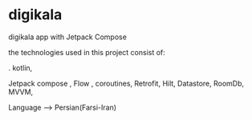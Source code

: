 # digikala
digikala app with Jetpack Compose

the technologies used in this project consist of:

. kotlin,

Jetpack compose ,
Flow ,
coroutines,
Retrofit,
Hilt,
Datastore,
RoomDb,
MVVM,

Language --> Persian(Farsi-Iran)
